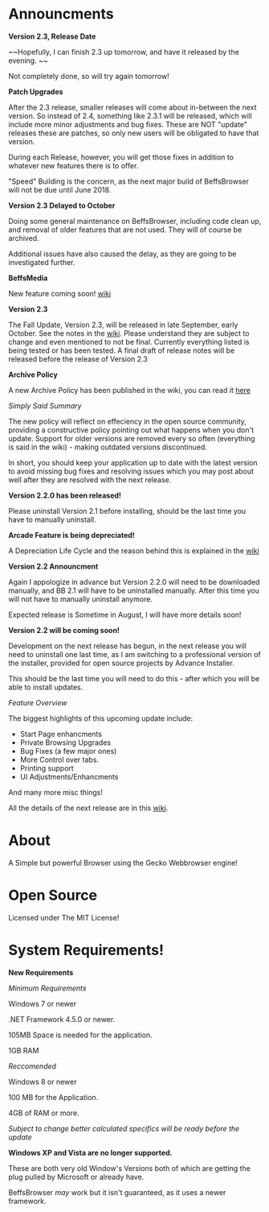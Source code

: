 # Announcments

**Version 2.3, Release Date**

~~Hopefully, I can finish 2.3 up tomorrow, and have it released by the evening. ~~

Not completely done, so will try again tomorrow!



**Patch Upgrades**

After the 2.3 release, smaller releases will come about in-between the next version. So instead of 2.4, something like 2.3.1 will be released, which will include more minor adjustments and bug fixes. These are NOT "update" releases these are patches, so only new users will be obligated to have that version. 

During each Release, however, you will get those fixes in addition to whatever new features there is to offer. 

"Speed" Building is the concern, as the next major build of BeffsBrowser will not be due until June 2018. 

**Version 2.3 Delayed to October**

Doing some general maintenance on BeffsBrowser, including code clean up, and removal of older features that are not used. They will of course be archived.

Additional issues have also caused the delay, as they are going to be investigated further. 



**BeffsMedia**

New feature coming soon! [wiki](https://github.com/jdc20181/BeffsBrowser/wiki/Media-Player-Beta)

**Version 2.3**

The Fall Update, Version 2.3, will be released in late September, early October. See the notes in the [wiki](https://github.com/jdc20181/BeffsBrowser/wiki/Version-2.3-Planning). Please understand they are subject to change and even mentioned to not be final. Currently everything listed is being tested or has been tested. A final draft of release notes will be released before the release of Version 2.3 


**Archive Policy**

A new Archive Policy has been published in the wiki, you can read it [here](https://github.com/jdc20181/BeffsBrowser/wiki/Archive-Policy)

*Simply Said Summary*

The new policy will reflect on effeciency in the open source community, providing a constructive policy pointing out what happens when you don't update. Support for older versions are removed every so often (everything is said in the wiki) - making outdated versions discontinued. 

In short, you should keep your application up to date with the latest version to avoid missing bug fixes and resolving issues which you may post about well after they are resolved with the next release. 


**Version 2.2.0 has been released!**

Please uninstall Version 2.1 before installing, should be the last time you have to manually uninstall.

**Arcade Feature is being depreciated!**

A Depreciation Life Cycle and the reason behind this is explained in the [wiki](https://github.com/jdc20181/BeffsBrowser/wiki/Depreciation-of-Arcade-Moving-BeffsBrowser-Forward)


**Version 2.2 Announcment**

Again I appologize in advance but Version 2.2.0 will need to be downloaded manually, and BB 2.1 will have to be uninstalled manually. After this time you will not have to manually uninstall anymore.

Expected release is Sometime in August, I will have more details soon!



**Version 2.2 will be coming soon!**

Development on the next release has begun, in the next release you will need to uninstall one last time, as I am switching to a professional version of the installer, provided for open source projects by Advance Installer. 

This should be the last time you will need to do this - after which you will be able to install updates. 


*Feature Overview*

The biggest highlights of this upcoming update include:

- Start Page enhancments
- Private Browsing Upgrades 
- Bug Fixes (a few major ones)
- More Control over tabs.
- Printing support
- UI Adjustments/Enhancments

And many more misc things!

All the details of the next release are in this [wiki](https://github.com/jdc20181/BeffsBrowser/wiki/Version-2.2-Coming-Soon).


# About

A Simple but powerful Browser using the Gecko Webbrowser engine!


# Open Source
Licensed under The MIT License!
 
# System Requirements!

**New Requirements**

*Minimum Requirements*

Windows 7 or newer

.NET Framework 4.5.0 or newer. 


105MB Space is needed for the application.

1GB RAM 

*Reccomended*

Windows 8 or newer

100 MB for the Application.

4GB of RAM or more.

*Subject to change better calculated specifics will be ready before the update*

**Windows XP and Vista are no longer supported.**

These are both very old Window's Versions both of which are getting the plug pulled by Microsoft or already have. 

BeffsBrowser *may* work but it isn't guaranteed, as it uses a newer framework. 
